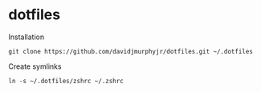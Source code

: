 # dotfiles

Installation
```
git clone https://github.com/davidjmurphyjr/dotfiles.git ~/.dotfiles
```


Create symlinks
```
ln -s ~/.dotfiles/zshrc ~/.zshrc
```
